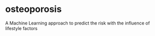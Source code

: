 # osteoporosis
 A Machine Learning approach to predict the risk with the influence of lifestyle factors
